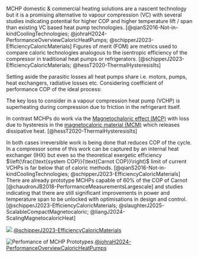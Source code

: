 
MCHP domestic & commercial heating solutions are a nascent technology but it is a promising alternative to vapour compression (VC) with several studies indicating potential for higher COP and higher temperature lift / span than existing VC based heat pump technologies. [@qianS2016-Not-in-kindCoolingTechnologies; @johraH2024-PerformanceOverviewCaloricHeatPumps; @schipperJ2023-EfficiencyCaloricMaterials] Figures of merit (FOM) are metrics used to compare caloric technologies analogous to the isentropic efficiency of the compressor in traditional heat pumps or refrigerators. [@schipperJ2023-EfficiencyCaloricMaterials; @hessT2020-ThermalHysteresisIts]

Setting aside the parasitic losses all heat pumps share i.e. motors, pumps, heat exchangers, radiative losses etc. Considering coefficient of performance COP of the ideal process:

The key loss to consider in a vapour compression heat pump (VCHP) is superheating during compression due to friction in the refrigerant itself.

In contrast MCHPs do work via the [Magnetochaloric effect (MCP)](Magnetochaloric%20effect%20(MCP).md) with loss due to hysteresis in the [magnetocaloric material (MCM)](magnetocaloric%20material%20(MCM).md) which releases dissipative heat. [@hessT2020-ThermalHysteresisIts]

In both cases irreversible work is being done that reduces COP of the cycle. In a compressor some of this work can be captured by an internal heat exchanger (IHX) but even so the theoretical exergetic efficiency $\left(\frac{\text{system COP}}{\text{Carnot COP}}\right)$ limit of current VCHPs is far below that of caloric methods. [@qianS2016-Not-in-kindCoolingTechnologies; @schipperJ2023-EfficiencyCaloricMaterials] There are already prototype MCHPs capable of 60% of the COP of Carnot [@chaudronJB2018-PerformanceMeasurementsLargescale] and studies indicating that there are still significant improvements in power and temperature span to be unlocked with optimisations in design and control. [@schipperJ2023-EfficiencyCaloricMaterials; @slaughterJ2025-ScalableCompactMagnetocaloric; @liangJ2024-ScalingMagnetocaloricHeat]

![](figure-11-x161-y420.png) [@schipperJ2023-EfficiencyCaloricMaterials](@schipperJ2023-EfficiencyCaloricMaterials.md)

![Perfomance of MCHP Prototypes](figure-16-x53-y438.png) [@johraH2024-PerformanceOverviewCaloricHeatPumps](@johraH2024-PerformanceOverviewCaloricHeatPumps.md)

